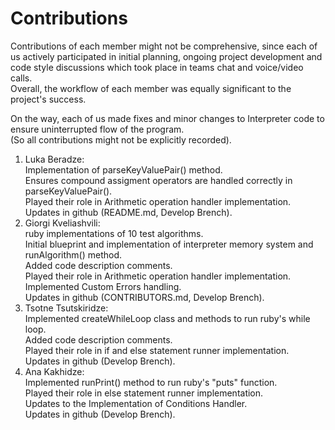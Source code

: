 # Contributions

Contributions of each member might not be comprehensive, since each of us actively participated in initial planning, ongoing project development and code style discussions which took place in teams chat and voice/video calls.  
Overall, the workflow of each member was equally significant to the project's success.

On the way, each of us made fixes and minor changes to Interpreter code to ensure uninterrupted flow of the program.  
(So all contributions might not be explicitly recorded).

1. Luka Beradze:  
   Implementation of parseKeyValuePair() method.  
   Ensures compound assigment operators are handled correctly in parseKeyValuePair().  
   Played their role in Arithmetic operation handler implementation.  
   Updates in github (README.md, Develop Brench).  
3. Giorgi Kveliashvili:  
   ruby implementations of 10 test algorithms.  
   Initial blueprint and implementation of interpreter memory system and runAlgorithm() method.  
   Added code description comments.  
   Played their role in Arithmetic operation handler implementation.  
   Implemented Custom Errors handling.  
   Updates in github (CONTRIBUTORS.md, Develop Brench).  
5. Tsotne Tsutskiridze:  
   Implemented createWhileLoop class and methods to run ruby's while loop.  
   Added code description comments.  
   Played their role in if and else statement runner implementation.  
   Updates in github (Develop Brench).  
7. Ana Kakhidze:  
   Implemented runPrint() method to run ruby's "puts" function.  
   Played their role in else statement runner implementation.  
   Updates to the Implementation of Conditions Handler.  
   Updates in github (Develop Brench).  
